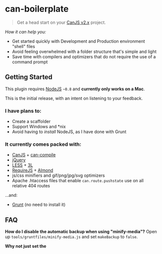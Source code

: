 # can-boilerplate

> Get a head start on your [CanJS v2.x](https://github.com/bitovi/canjs/) project.

_How it can help you:_
* Get started quickly with Development and Production environment "shell" files
* Avoid feeling overwhelmed with a folder structure that's simple and light
* Save time with compilers and optimizers that do not require the use of a command prompt

## Getting Started

This plugin requires [NodeJS](http://nodejs.org/) `~0.8` and **currently only works on a Mac**.

This is the initial release, with an intent on listening to your feedback.

### I have plans to:
* Create a scaffolder
* Support Windows and \*nix
* Avoid having to _install_ NodeJS, as I have done with Grunt

### It currently comes packed with:
* [CanJS](http://canjs.com/) + [can-compile](https://github.com/daffl/can-compile)
* [jQuery](http://jquery.com/)
* [LESS](http://lesscss.org/) + [3L](http://mateuszkocz.github.io/3l/)
* [RequireJS](http://requirejs.org/) + [Almond](https://github.com/jrburke/almond)
* js/css minifiers and gif/png/jpg/svg optimizers
* Apache .htaccess files that enable `can.route.pushstate` use on all relative 404 routes

...and:
* [Grunt](http://gruntjs.com/) (no need to install it)


## FAQ
**How do I disable the automatic backup when using "minify-media"?**
Open up `tools/gruntfiles/minify-media.js` and set `makeBackup` to `false`.

**Why not just set the <script> and <link> references to local?**
You could, but then the 404 routes to your index file will stop working.

**Why route 404s to the index file?**
Because `can.route.pushstate` can figure out where it is in relation to its `root`. CanJS can handle most of your application from within the browser alone.

## Release History
0.1.0 initial "feedback" release